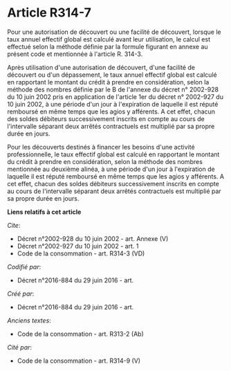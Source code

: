 # Article R314-7

Pour une autorisation de découvert ou une facilité de découvert, lorsque le taux annuel effectif global est calculé avant
leur utilisation, le calcul est effectué selon la méthode définie par la formule figurant en annexe au présent code et
mentionnée à l'article R. 314-3. 

Après utilisation d'une autorisation de découvert, d'une facilité de découvert ou d'un dépassement, le taux annuel effectif
global est calculé en rapportant le montant du crédit à prendre en considération, selon la méthode des nombres définie par le
B de l'annexe du décret n° 2002-928 du 10 juin 2002 pris en application de l'article 1er du décret n° 2002-927 du 10 juin
2002, à une période d'un jour à l'expiration de laquelle il est réputé remboursé en même temps que les agios y afférents. A
cet effet, chacun des soldes débiteurs successivement inscrits en compte au cours de l'intervalle séparant deux arrêtés
contractuels est multiplié par sa propre durée en jours. 

Pour les découverts destinés à financer les besoins d'une activité professionnelle, le taux effectif global est calculé en
rapportant le montant du crédit à prendre en considération, selon la méthode des nombres mentionnée au deuxième alinéa, à une
période d'un jour à l'expiration de laquelle il est réputé remboursé en même temps que les agios y afférents. A cet effet,
chacun des soldes débiteurs successivement inscrits en compte au cours de l'intervalle séparant deux arrêtés contractuels est
multiplié par sa propre durée en jours.

**Liens relatifs à cet article**

_Cite_:

  - Décret n°2002-928 du 10 juin 2002 - art. Annexe (V)
  - Décret n°2002-927 du 10 juin 2002 - art. 1
  - Code de la consommation - art. R314-3 (VD)

_Codifié par_:

  - Décret n°2016-884 du 29 juin 2016 - art.

_Créé par_:

  - Décret n°2016-884 du 29 juin 2016 - art.

_Anciens textes_:

  - Code de la consommation - art. R313-2 (Ab)

_Cité par_:

  - Code de la consommation - art. R314-9 (V)
